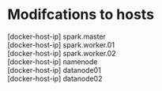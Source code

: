 # Modifcations to hosts

[docker-host-ip] spark.master  
[docker-host-ip] spark.worker.01  
[docker-host-ip] spark.worker.02  
[docker-host-ip] namenode  
[docker-host-ip] datanode01  
[docker-host-ip] datanode02
